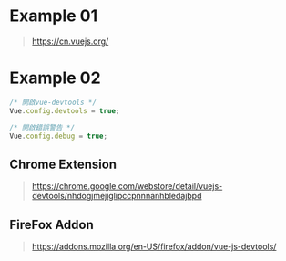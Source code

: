 # Example 01
> https://cn.vuejs.org/

# Example 02

```javascript
/* 開啟vue-devtools */
Vue.config.devtools = true;

/* 開啟錯誤警告 */
Vue.config.debug = true;
```

## Chrome Extension 
> https://chrome.google.com/webstore/detail/vuejs-devtools/nhdogjmejiglipccpnnnanhbledajbpd

## FireFox Addon 
> https://addons.mozilla.org/en-US/firefox/addon/vue-js-devtools/